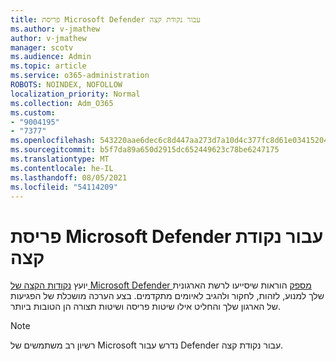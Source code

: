 ```yaml
---
title: פריסת Microsoft Defender עבור נקודת קצה
ms.author: v-jmathew
author: v-jmathew
manager: scotv
ms.audience: Admin
ms.topic: article
ms.service: o365-administration
ROBOTS: NOINDEX, NOFOLLOW
localization_priority: Normal
ms.collection: Adm_O365
ms.custom:
- "9004195"
- "7377"
ms.openlocfilehash: 543220aae6dec6c8d447aa273d7a10d4c377fc8d61e03415204f5fd2eabe6242
ms.sourcegitcommit: b5f7da89a650d2915dc652449623c78be6247175
ms.translationtype: MT
ms.contentlocale: he-IL
ms.lasthandoff: 08/05/2021
ms.locfileid: "54114209"
---
```

# <a name="deploy-microsoft-defender-for-endpoint"></a>פריסת Microsoft Defender עבור נקודת קצה

יועץ [נקודות הקצה של Microsoft Defender מספק](https://go.microsoft.com/fwlink/?linkid=2146241) הוראות שיסייעו לרשת הארגונית שלך למנוע, לזהות, לחקור ולהגיב לאיומים מתקדמים. בצע הערכה מושכלת של הפגיעות של הארגון שלך והחליט אילו שיטות פריסה ושיטות תצורה הן הטובות ביותר.

> [!NOTE]
> רשיון רב משתמשים של Microsoft נדרש עבור Defender עבור נקודת קצה.

